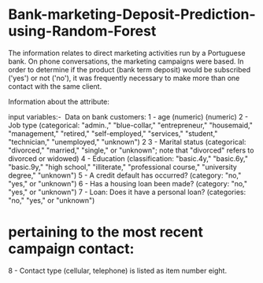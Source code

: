 # Bank-marketing-Deposit-Prediction-using-Random-Forest
The information relates to direct marketing activities run by a Portuguese bank. On phone conversations, the marketing campaigns were based. In order to determine if the product (bank term deposit) would be subscribed ('yes') or not ('no'), it was frequently necessary to make more than one contact with the same client.

Information about the attribute:


input variables:- 
Data on bank customers:
1 - age (numeric) (numeric)
2 - Job type (categorical: "admin.," "blue-collar," "entrepreneur," "housemaid," "management," "retired," "self-employed," "services," "student," "technician," "unemployed," "unknown") 2
3 -  Marital status (categorical: "divorced," "married," "single," or "unknown"; note that "divorced" refers to divorced or widowed)
4 - Education (classification: "basic.4y," "basic.6y," "basic.9y," "high school," "illiterate," "professional course," "university degree," "unknown")
5 - A credit default has occurred? (category: "no," "yes," or "unknown")
6 - Has a housing loan been made? (category: "no," "yes," or "unknown")
7 - Loan: Does it have a personal loan? (categories: "no," "yes," or "unknown")
# pertaining to the most recent campaign contact:
8 - Contact type (cellular, telephone) is listed as item number eight.

